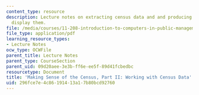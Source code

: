 ```yaml
---
content_type: resource
description: Lecture notes on extracting census data and and producing a map that
  display them.
file: /media/courses/11-208-introduction-to-computers-in-public-management-ii-january-iap-2002/296fce7e4c86191413a17b80bcd92760_lect7.pdf
file_type: application/pdf
learning_resource_types:
- Lecture Notes
ocw_type: OCWFile
parent_title: Lecture Notes
parent_type: CourseSection
parent_uid: 09d20aee-3e3b-ff6e-ee5f-89d41fcbedbc
resourcetype: Document
title: 'Making Sense of the Census, Part II: Working with Census Data'
uid: 296fce7e-4c86-1914-13a1-7b80bcd92760
---
```

